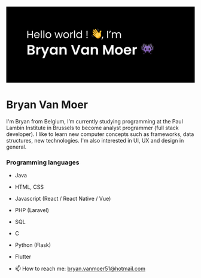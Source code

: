 ![Design and Development](https://github.com/bryanvanmoer/bryanvanmoer/blob/main/Header.svg)

# Bryan Van Moer
I'm Bryan from Belgium, I’m currently studying programming at the Paul Lambin Institute in Brussels to become analyst programmer (full stack developer).
I like to learn new computer concepts such as frameworks, data structures, new technologies.
I'm also interested in UI, UX and design in general.

### Programming languages

- Java
- HTML, CSS
- Javascript (React / React Native / Vue)
- PHP (Laravel)
- SQL
- C
- Python (Flask)
- Flutter

- 📫 How to reach me: bryan.vanmoer51@hotmail.com

